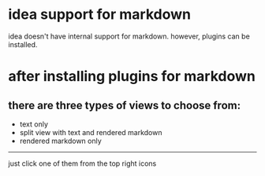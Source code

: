 # idea support for markdown
idea doesn't have internal support for markdown. however, plugins can be installed.
# after installing plugins for markdown
there are three types of views to choose from:
---
- text only
- split view with text and rendered markdown
- rendered markdown only
---
just click one of them from the top right icons
